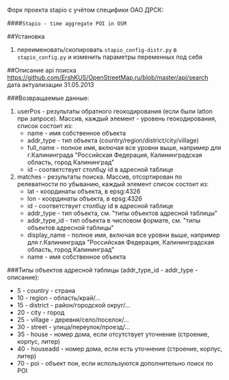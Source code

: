 Форк проекта stapio с учётом специфики ОАО ДРСК:

####```Stapio - time aggregate POI in OSM```

##Установка
  1. переименовать/скопировать ```stapio_config-distr.py``` в ```stapio_config.py``` и изменить параметры переменных под себя


##Описание api поиска
  https://github.com/ErshKUS/OpenStreetMap.ru/blob/master/api/search 
  дата актуализации 31.05.2013

###Возвращаемые данные:
  1. userPos - результаты обратного геокодирования (если были latlon при запросе). Массив, каждый элемент - уровень геокодирования, список состоит из:
      - name - имя собственное объекта
      - addr_type - тип объекта (country/region/district/city/village)
      - full_name - полное имя, включая все уровни выше, например для г.Калининграда "Российская Федерация, Калининградская область, город Калининград"
      - id - соответствует столбцу id в адресной таблице
  2. matches - результаты поиска. Массив, отсортирован по релеватности по убыванию, каждый элемент список состоит из:
      - lat - координаты объекта, в epsg:4326
      - lon - координаты объекта, в epsg:4326
      - id - соответствует столбцу id в адресной таблице
      - addr_type - тип объекта, см. "типы объектов адресной таблицы"
      - addr_type_id - тип объекта в числовом формате, см. "типы объектов адресной таблицы"
      - display_name - полное имя, включая все уровни выше, например для г.Калининграда "Российская Федерация, Калининградская область, город Калининград"
      - name - имя собственное объекта


###Типы объектов адресной таблицы
(addr_type_id - addr_type - описание):
  - 5  - country - страна
  - 10 - region - область/край/...
  - 15 - district - район/городской округ/...
  - 20 - city - город
  - 25 - village - деревня/село/поселок/...
  - 30 - street - улица/переулок/проезд/...
  - 35 - house - номер дома, если отсутствует уточнение (строение, корпус, литер)
  - 40 - houseadd - номер дома, если есть уточнение (строение, корпус, литер)
  - 70 - poi - объект пои, если используются дополнительно поиск по POI
